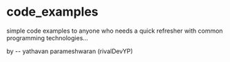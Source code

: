 # code_examples

simple code examples to anyone who needs a quick refresher with common programming technologies...

by -- yathavan parameshwaran (rivalDevYP)
